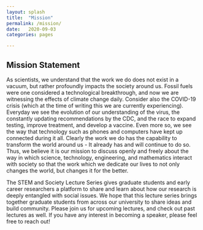 ```yaml
---
layout: splash
title:  "Mission"
permalink: /mission/
date:   2020-09-03
categories: pages

---
```

## Mission Statement
As scientists, we understand that the work we do does not exist in a vacuum, but rather profoundly impacts the society around us. Fossil fuels were one considered a technological breakthrough, and now we are witnessing the effects of climate change daily. Consider also the COVID-19 crisis (which at the time of writing this we are currently experiencing). Everyday we see the evolution of our understanding of the virus, the constantly updating recommendations by the CDC, and the race to expand testing, improve treatment, and develop a vaccine. Even more so, we see the way that technology such as phones and computers have kept up connected during it all. Clearly the work we do has the capability to transform the world around us - It already has and will continue to do so. Thus, we believe it is our mission to discuss openly and freely about the way in which science, technology, engineering, and mathematics interact with society so that the work which we dedicate our lives to not only changes the world, but changes it for the better.

The STEM and Society Lecture Series gives graduate students and early career researchers a platform to share and learn about how our research is deeply entangled with social issues. We hope that this lecture series brings together graduate students from across our university to share ideas and build community. Please join us for upcoming lectures, and check out past lectures as well. If you have any interest in becoming a speaker, please feel free to reach out!
